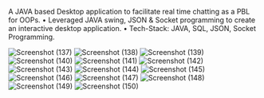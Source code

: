 A JAVA based Desktop application to facilitate real time chatting as a PBL for OOPs.
• Leveraged JAVA swing, JSON & Socket programming to create an interactive desktop application.
• Tech-Stack: JAVA, SQL, JSON, Socket Programming.

![Screenshot (137)](https://github.com/abhi6903/CHAT_APPLICATION_JAVA_SWING/assets/91991919/e863c5b8-33b5-419d-8a4d-1da6aa0ac58e)
![Screenshot (138)](https://github.com/abhi6903/CHAT_APPLICATION_JAVA_SWING/assets/91991919/4b880446-9149-4780-8650-ee6900a02688)
![Screenshot (139)](https://github.com/abhi6903/CHAT_APPLICATION_JAVA_SWING/assets/91991919/30670dfe-98d8-486a-bfd7-5195e4436131)
![Screenshot (140)](https://github.com/abhi6903/CHAT_APPLICATION_JAVA_SWING/assets/91991919/c66919ad-7a87-4bb6-9aa6-0b15f49a0b83)
![Screenshot (141)](https://github.com/abhi6903/CHAT_APPLICATION_JAVA_SWING/assets/91991919/25a3fed4-f5b8-4238-af64-59497a582f7b)
![Screenshot (142)](https://github.com/abhi6903/CHAT_APPLICATION_JAVA_SWING/assets/91991919/565e00d7-4d02-42b0-b978-91ea8b2406a7)
![Screenshot (143)](https://github.com/abhi6903/CHAT_APPLICATION_JAVA_SWING/assets/91991919/62240b22-a38e-48bb-8b87-09deab9b79ca)
![Screenshot (144)](https://github.com/abhi6903/CHAT_APPLICATION_JAVA_SWING/assets/91991919/7707843c-2b82-474f-850b-6ce642181b03)
![Screenshot (145)](https://github.com/abhi6903/CHAT_APPLICATION_JAVA_SWING/assets/91991919/fe13a429-b461-4bb5-9d64-0560c91db0d9)
![Screenshot (146)](https://github.com/abhi6903/CHAT_APPLICATION_JAVA_SWING/assets/91991919/cb854a41-eb05-497b-84a8-4ad7fbccf114)
![Screenshot (147)](https://github.com/abhi6903/CHAT_APPLICATION_JAVA_SWING/assets/91991919/070c4a4f-b49b-4296-8fa9-73e712749ab2)
![Screenshot (148)](https://github.com/abhi6903/CHAT_APPLICATION_JAVA_SWING/assets/91991919/0192a8b1-5d64-424f-8909-e593fb1bfb54)
![Screenshot (149)](https://github.com/abhi6903/CHAT_APPLICATION_JAVA_SWING/assets/91991919/a4de581c-8193-4f72-a2aa-71ee6412a999)
![Screenshot (150)](https://github.com/abhi6903/CHAT_APPLICATION_JAVA_SWING/assets/91991919/0a9ec7f9-f2f0-4434-a54a-6e82a032a6c1)
